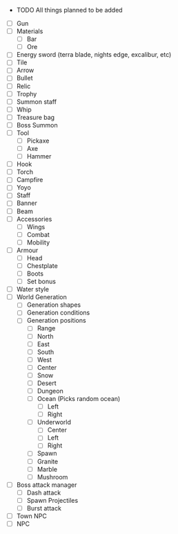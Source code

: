 - TODO
 All things planned to be added

- [ ] Gun
- [ ] Materials
    - [ ] Bar
    - [ ] Ore
- [ ] Energy sword (terra blade, nights edge, excalibur, etc)
- [ ] Tile
- [ ] Arrow
- [ ] Bullet
- [ ] Relic
- [ ] Trophy
- [ ] Summon staff
- [ ] Whip
- [ ] Treasure bag
- [ ] Boss Summon
- [ ] Tool
    - [ ] Pickaxe
    - [ ] Axe
    - [ ] Hammer
- [ ] Hook
- [ ] Torch
- [ ] Campfire
- [ ] Yoyo
- [ ] Staff
- [ ] Banner
- [ ] Beam
- [ ] Accessories
    - [ ] Wings
    - [ ] Combat
    - [ ] Mobility
- [ ] Armour
    - [ ] Head
    - [ ] Chestplate
    - [ ] Boots
    - [ ] Set bonus
- [ ] Water style
- [ ] World Generation
    - [ ] Generation shapes
    - [ ] Generation conditions
    - [ ] Generation positions
        - [ ] Range
        - [ ] North
        - [ ] East
        - [ ] South
        - [ ] West
        - [ ] Center
        - [ ] Snow
        - [ ] Desert
        - [ ] Dungeon
        - [ ] Ocean (Picks random ocean)
            - [ ] Left
            - [ ] Right
        - [ ] Underworld
            - [ ] Center
            - [ ] Left
            - [ ] Right
        - [ ] Spawn
        - [ ] Granite
        - [ ] Marble
        - [ ] Mushroom
- [ ] Boss attack manager
    - [ ] Dash attack
    - [ ] Spawn Projectiles
    - [ ] Burst attack
- [ ] Town NPC
- [ ] NPC
